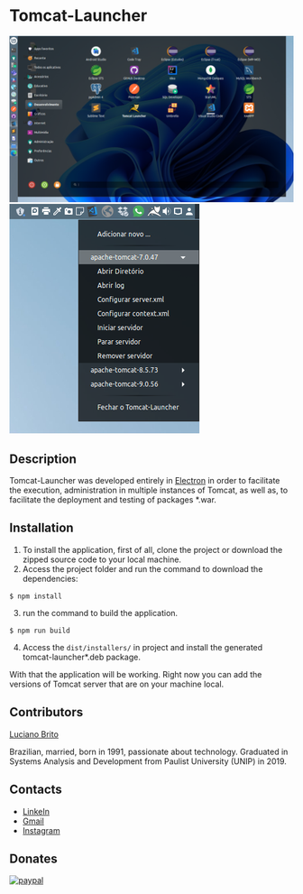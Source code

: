 # Tomcat-Launcher
![Screenshot](assets/Tomcat-LauncherScreenShot-1.png)
![Screenshot](assets/Tomcat-Launcher-ScreenShot-2.png)


## Description

Tomcat-Launcher was developed entirely in [Electron](https://www.electronjs.org/) in order to facilitate the execution, administration in multiple instances of Tomcat, as well as, to facilitate the deployment and testing of packages *.war.


## Installation

1. To install the application, first of all, clone the project or download the zipped source code to your local machine.
2. Access the project folder and run the command to download the dependencies:
```
$ npm install
```
3. run the command to build the application.
```
$ npm run build
```
4. Access the `dist/installers/` in project and install the generated tomcat-launcher*.deb package.

With that the application will be working. Right now you can add the versions of Tomcat server that are on your machine local.


## Contributors

[Luciano Brito](https://github.com/lucianobritodev)

Brazilian, married, born in 1991, passionate about technology. Graduated in Systems Analysis and Development from Paulist University (UNIP) in 2019. 


## Contacts

- [LinkeIn](https://www.linkedin.com/in/luciano-brito-dev)
- [Gmail](mailto:lucianobrito.dev@gmail.com)
- [Instagram](https://www.instagram.com/lucianobrito.dev)


## Donates

[![paypal](https://www.paypalobjects.com/en_US/i/btn/btn_donateCC_LG.gif)](https://www.paypal.com/donate/?hosted_button_id=SX3L4N89M8ZRW)